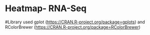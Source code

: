 # Heatmap- RNA-Seq 
#Library used gplot (https://CRAN.R-project.org/package=gplots) and RColorBrewer (https://CRAN.R-project.org/package=RColorBrewer)
